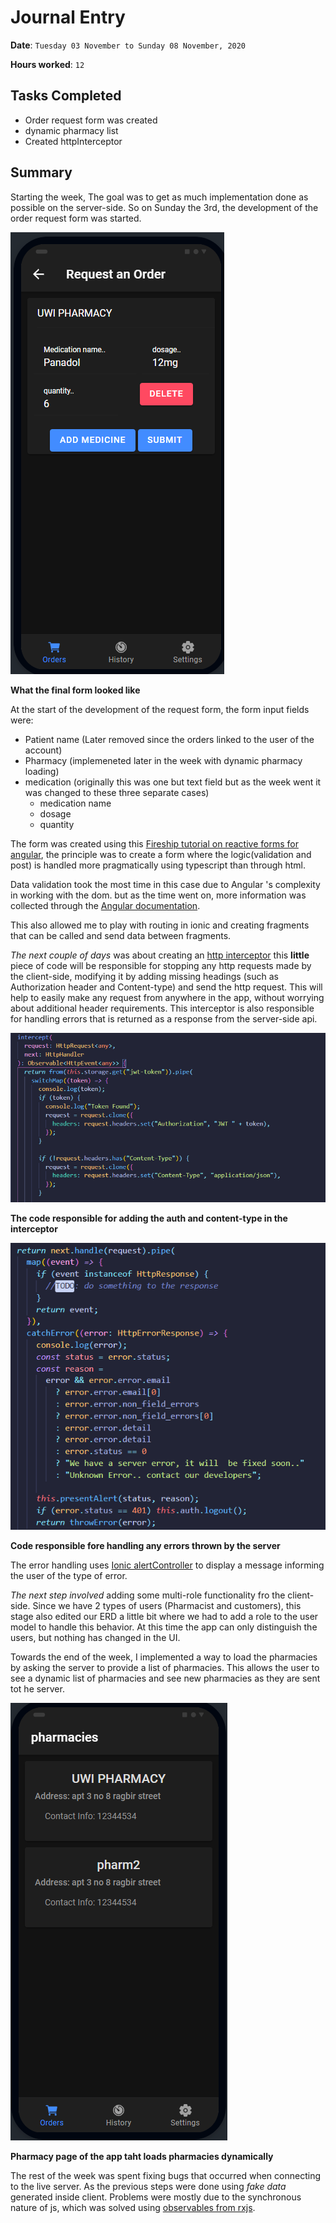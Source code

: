 # Journal Entry

**Date**: `Tuesday 03 November to Sunday 08 November, 2020`

**Hours worked**: `12`

## Tasks Completed

- Order request form was created
- dynamic pharmacy list
- Created httpInterceptor
  


## Summary
Starting the week, The goal was to get as much implementation done as possible on the server-side. So on Sunday the 3rd, the development of the order request form was started. 

![Final request From](./images/requestOrderForm.png)

**What the final form looked like**

At the start of the development of the request form, the form input fields were:
- Patient name (Later removed since the orders linked to the user of the account)
- Pharmacy (implemeneted later in the week with dynamic pharmacy loading)
- medication (originally this was one but text field but as the week went it was changed to these three separate cases)
  - medication name
  - dosage
  - quantity

The form was created using this [Fireship tutorial on reactive forms for angular](https://www.youtube.com/watch?v=JeeUY6WaXiA), the principle was to create a form where the logic(validation and post) is handled more pragmatically using typescript than through html.

Data validation took the most time in this case due to Angular 's complexity in working with the dom. but as the time went on, more information was collected through the  [Angular documentation](https://angular.io/guide/form-validation).

This also allowed me to play with routing in ionic and creating fragments that can be called and send data between fragments.


*The next couple of days* was about creating an [http interceptor](https://angular.io/api/common/http/HttpInterceptor) this **little** piece of code will be responsible for stopping any http requests made by the client-side, modifying it by adding missing headings (such as Authorization header and Content-type) and send the http request. This will help to easily make any request from anywhere in the app, without worrying about additional header requirements. This interceptor is also responsible for handling errors that is returned as a response from the server-side api.

![Interceptor auth and cType ](images/intercaptor1.png)

**The code responsible for adding the auth and content-type in the interceptor**


![alt](images/intercaptor2.png)

**Code responsible fore handling any errors thrown by the server**

The error handling uses [Ionic alertController](https://ionicframework.com/docs/v3/api/components/alert/AlertController/) to display a message informing the user of the type of error.

*The next step involved* adding some multi-role functionality fro the client-side. Since we have 2 types of users (Pharmacist and customers), this stage also edited our ERD a little bit where we had to add a role to the user model to handle this behavior. At this time the app can only distinguish the users, but nothing has changed in the UI.

Towards the end of the week, I implemented a way to load the pharmacies by asking the server to provide a list of pharmacies. This allows the user to see a dynamic list of pharmacies and see new pharmacies as they are sent tot he server.

![Pharmacy Fragment](images/pharmacyPage.png)

**Pharmacy page of the app taht loads pharmacies dynamically**

The rest of the week was spent fixing bugs that occurred when connecting to the live server. As the previous steps were done using *fake data* generated inside client. Problems were mostly due to the synchronous nature of js, which was solved using [observables from rxjs](https://rxjs-dev.firebaseapp.com/guide/observable).